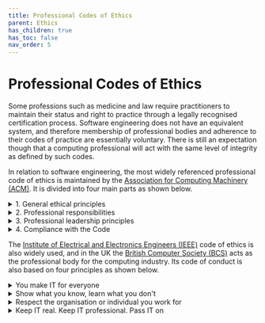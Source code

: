 ```yaml
---
title: Professional Codes of Ethics
parent: Ethics
has_children: true
has_toc: false
nav_order: 5
---
```


# Professional Codes of Ethics

Some professions such as medicine and law require practitioners to maintain their status
and right to practice through a legally recognised certification process. Software engineering
does not have an equivalent system, and therefore membership of professional bodies and
adherence to their codes of practice are essentially voluntary. There is still an expectation
though that a computing professional will act with the same level of integrity as defined by
such codes.

In relation to software engineering, the most widely referenced professional code of
ethics is maintained by the
[Association for Computing Machinery (ACM)](https://www.acm.org/code-of-ethics). It is divided
into four main parts as shown below.

<details>
<summary>1. General ethical principles</summary>

&nbsp;&nbsp;&nbsp;&nbsp;
[1.1 Contribute to society and to human well-being, acknowledging that all people are stakeholders
in computing](https://www.acm.org/code-of-ethics#h-1.1-contribute-to-society-and-to-human-well-being,-acknowledging-that-all-people-are-stakeholders-in-computing.).

&nbsp;&nbsp;&nbsp;&nbsp;
[1.2 Avoid harm](https://www.acm.org/code-of-ethics#h-1.2-avoid-harm.).

&nbsp;&nbsp;&nbsp;&nbsp;
[1.3 Be honest and trustworthy](https://www.acm.org/code-of-ethics#h-1.3-be-honest-and-trustworthy.).

&nbsp;&nbsp;&nbsp;&nbsp;
[1.4 Be fair and take action not to discriminate](https://www.acm.org/code-of-ethics#h-1.4-be-fair-and-take-action-not-to-discriminate.).

&nbsp;&nbsp;&nbsp;&nbsp;
[1.5 Respect the work required to produce new ideas, inventions, creative works, and
computing artifacts](https://www.acm.org/code-of-ethics#h-1.5-respect-the-work-required-to-produce-new-ideas,-inventions,-creative-works,-and-computing-artifacts.).

&nbsp;&nbsp;&nbsp;&nbsp;
[1.6 Respect privacy](https://www.acm.org/code-of-ethics#h-1.6-respect-privacy.).

&nbsp;&nbsp;&nbsp;&nbsp;
[1.7 Honor confidentiality](https://www.acm.org/code-of-ethics#h-1.7-honor-confidentiality.).
</details>

<details>
<summary>2. Professional responsibilities</summary>

&nbsp;&nbsp;&nbsp;&nbsp;
[2.1 Strive to achieve high quality in both the processes and products of professional work](https://www.acm.org/code-of-ethics#h-2.1-strive-to-achieve-high-quality-in-both-the-processes-and-products-of-professional-work.).

&nbsp;&nbsp;&nbsp;&nbsp;
[2.2 Maintain high standards of professional competence, conduct, and ethical practice](https://www.acm.org/code-of-ethics#h-2.2-maintain-high-standards-of-professional-competence,-conduct,-and-ethical-practice.).

&nbsp;&nbsp;&nbsp;&nbsp;
[2.3 Know and respect existing rules pertaining to professional work](https://www.acm.org/code-of-ethics#h-2.3-know-and-respect-existing-rules-pertaining-to-professional-work.).

&nbsp;&nbsp;&nbsp;&nbsp;
[2.4 Accept and provide appropriate professional review](https://www.acm.org/code-of-ethics#h-2.4-accept-and-provide-appropriate-professional-review.).

&nbsp;&nbsp;&nbsp;&nbsp;
[2.5 Give comprehensive and thorough evaluations of computer systems and their impacts,
including analysis of possible risks](https://www.acm.org/code-of-ethics#h-2.5-give-comprehensive-and-thorough-evaluations-of-computer-systems-and-their-impacts,-including-analysis-of-possible-risks.).

&nbsp;&nbsp;&nbsp;&nbsp;
[2.6 Perform work only in areas of competence](https://www.acm.org/code-of-ethics#h-2.6-perform-work-only-in-areas-of-competence.).

&nbsp;&nbsp;&nbsp;&nbsp;
[2.7 Foster public awareness and understanding of computing, related technologies, and their
consequences](https://www.acm.org/code-of-ethics#h-2.7-foster-public-awareness-and-understanding-of-computing,-related-technologies,-and-their-consequences.).

&nbsp;&nbsp;&nbsp;&nbsp;
[2.8 Access computing and communication resources only when authorized or when compelled by
the public good](https://www.acm.org/code-of-ethics#h-2.8-access-computing-and-communication-resources-only-when-authorized-or-when-compelled-by-the-public-good.).

&nbsp;&nbsp;&nbsp;&nbsp;
[2.9 Design and implement systems that are robustly and usably secure](https://www.acm.org/code-of-ethics#h-2.9-design-and-implement-systems-that-are-robustly-and-usably-secure.).

</details>

<details>
<summary>3. Professional leadership principles</summary>

&nbsp;&nbsp;&nbsp;&nbsp;
[3.1 Ensure that the public good is the central concern during all professional computing work](https://www.acm.org/code-of-ethics#h-3.1-ensure-that-the-public-good-is-the-central-concern-during-all-professional-computing-work.).

&nbsp;&nbsp;&nbsp;&nbsp;
[3.2 Articulate, encourage acceptance of, and evaluate fulfillment of social responsibilities by
members of the organization or group](https://www.acm.org/code-of-ethics#h-3.2-articulate,-encourage-acceptance-of,-and-evaluate-fulfillment-of-social-responsibilities-by-members-of-the-organization-or-group.).

&nbsp;&nbsp;&nbsp;&nbsp;
[3.3 Manage personnel and resources to enhance the quality of working life](https://www.acm.org/code-of-ethics#h-3.3-manage-personnel-and-resources-to-enhance-the-quality-of-working-life.).

&nbsp;&nbsp;&nbsp;&nbsp;
[3.4 Articulate, apply, and support policies and processes that reflect the principles of the
Code](https://www.acm.org/code-of-ethics#h-3.4-articulate,-apply,-and-support-policies-and-processes-that-reflect-the-principles-of-the-code.).

&nbsp;&nbsp;&nbsp;&nbsp;
[3.5 Create opportunities for members of the organization or group to grow as professionals](https://www.acm.org/code-of-ethics#h-3.5-create-opportunities-for-members-of-the-organization-or-group-to-grow-as-professionals.).

&nbsp;&nbsp;&nbsp;&nbsp;
[3.6 Use care when modifying or retiring systems](https://www.acm.org/code-of-ethics#h-3.6-use-care-when-modifying-or-retiring-systems.).

&nbsp;&nbsp;&nbsp;&nbsp;
[3.7 Recognize and take special care of systems that become integrated into the infrastructure
of society](https://www.acm.org/code-of-ethics#h-3.7-recognize-and-take-special-care-of-systems-that-become-integrated-into-the-infrastructure-of-society.).
</details>

<details>
<summary>4. Compliance with the Code</summary>

&nbsp;&nbsp;&nbsp;&nbsp;
[4.1 Uphold, promote, and respect the principles of the Code](https://www.acm.org/code-of-ethics#h-4.1-uphold,-promote,-and-respect-the-principles-of-the-code.).

&nbsp;&nbsp;&nbsp;&nbsp;
[4.2 Treat violations of the Code as inconsistent with membership in the ACM](https://www.acm.org/code-of-ethics#h-4.2-treat-violations-of-the-code-as-inconsistent-with-membership-in-the-acm.).
</details>

The
[Institute of Electrical and Electronics Engineers (IEEE)](https://www.ieee.org/about/corporate/governance/p7-8.html)
code of ethics is also widely used, and in the UK the
[British Computer Society (BCS)](https://www.bcs.org/membership-and-registrations/become-a-member/bcs-code-of-conduct/)
acts as the professional body for the computing industry. Its code of conduct is also based
on four principles as shown below.

<details>
<summary>You make IT for everyone</summary>

> Working together to address issues in your profession and in wider society, you want
> everyone to have access to IT. You share what you know, uphold standards and conduct
> yourself professionally and fairly at all times.
>
> **PUBLIC INTEREST**
>
> You shall:
>
> 1. have due regard for public health, privacy, security and wellbeing of others and the environment
> 2. have due regard for the legitimate rights of third parties
> 3. conduct your professional activities without discrimination on the grounds of sex, sexual orientation, marital status, nationality, colour, race, ethnic origin, religion, age or disability, or of any other condition or requirement
> 4. promote equal access to the benefits of IT and seek to promote the inclusion of all sectors in society wherever opportunities arise.
</details>

<details>
<summary>Show what you know, learn what you don't</summary>

> You have integrity and show competence, but you know you don’t know everything, that’s
> why you continuously learn and grow and never take on tasks that you don’t have the
> skills and resources to complete.
>
> **PROFESSIONAL COMPETENCE AND INTEGRITY**
>
> You shall:
>
> 1. only undertake to do work or provide a service that is within your professional competence
> 2. NOT claim any level of competence that you do not possess
> 3. develop your professional knowledge, skills and competence on a continuing basis, maintaining awareness of technological developments, procedures, and standards that are relevant to your field
> 4. ensure that you have the knowledge and understanding of legislation and that you comply with such legislation, in carrying out your professional responsibilities
> 5. respect and value alternative viewpoints and seek, accept and offer honest criticisms of work
> 6. avoid injuring others, their property, reputation, or employment by false or malicious or negligent action or inaction
> 7. reject and will not make any offer of bribery or unethical inducement.
</details>

<details>
<summary>Respect the organisation or individual you work for</summary>

> You work with due care and diligence, acting in your client or company’s best interests
> at all times. You take personal and collective responsibility for your actions while
> maintaining discretion and ethical standards.
>
> **DUTY TO RELEVANT AUTHORITY**
>
> You shall:
>
> 1. carry out your professional responsibilities with due care and diligence in accordance with the relevant authority’s requirements while exercising your professional judgement at all times
> 2. seek to avoid any situation that may give rise to a conflict of interest between you and your relevant authority
> 3. accept professional responsibility for your work and for the work of colleagues who are defined in a given context as working under your supervision
> 4. NOT disclose or authorise to be disclosed, or use for personal gain or to benefit a third party, confidential information except with the permission of your relevant authority, or as required by legislation
> 5. NOT misrepresent or withhold information on the performance of products, systems or services (unless lawfully bound by a duty of confidentiality not to disclose such information), or take advantage of the lack of relevant knowledge or inexperience of others.
</details>

<details>
<summary>Keep IT real. Keep IT professional. Pass IT on</summary>

> As a BCS member, you’re an ambassador for the IT industry and use your voice to help
> promote it positively to the world. You support your IT colleagues and other members in
> their growth both personally and professionally.
>
> **DUTY TO THE PROFESSION**
>
> You shall:
>
> 1. accept your personal duty to uphold the reputation of the profession and not take any action which could bring the profession into disrepute
> 2. seek to improve professional standards through participation in their development, use and enforcement
> 3. uphold the reputation and good standing of BCS, The Chartered Institute for IT
> 4. act with integrity and respect in your professional relationships with all members of BCS and with members of other professions with whom you work in a professional capacity
> 5. encourage and support fellow members in their professional development.
</details>


